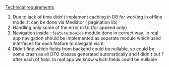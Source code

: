 [Technical requirements](mid_senior.pdf)

1. Due to lack of time didn't implement caching in DB for working in offline mode. It can be done via Mediator (
   pagination lib)
2. Handling only some of the error in UI (for append only)
3. Navigation inside `:feature:movies` module done in correct way. In real app navigation should be implemented as
   separate module which used interfaces for each feature to navigate via it.
4. Didn't find which fields from backend could be nullable, so could be some crash as all DTO classes generated
   automatically and I didn't put ? after each of field. In real app we know which fields could be nullable
